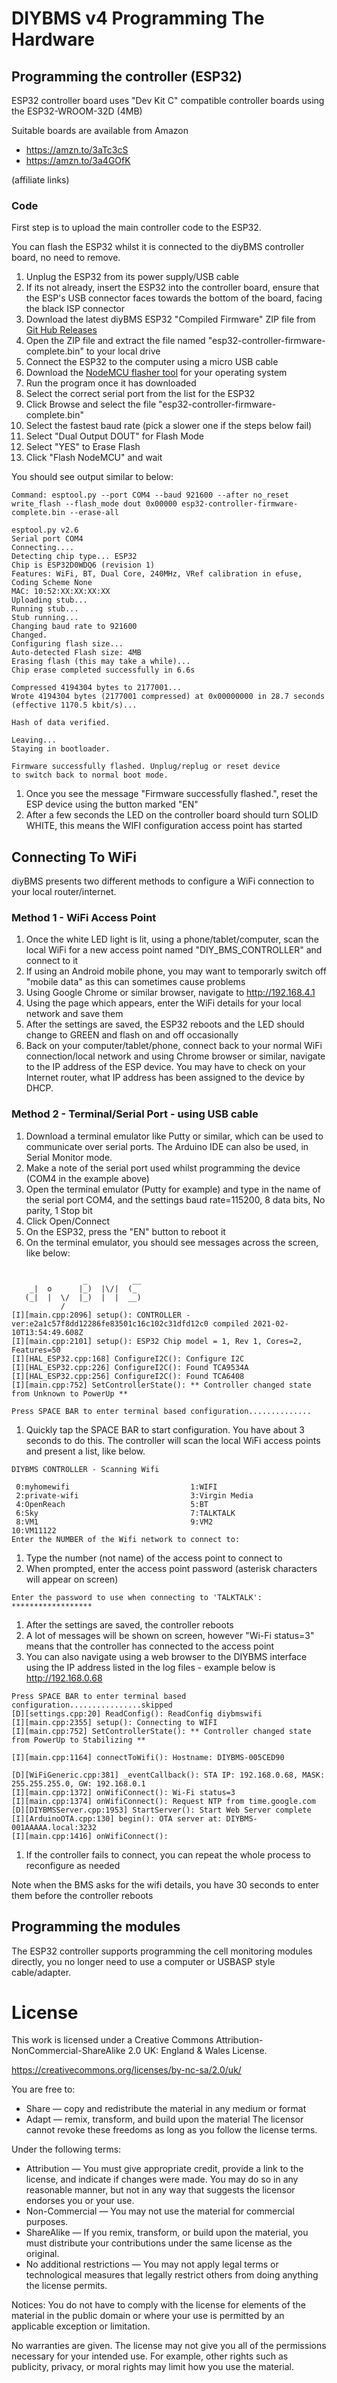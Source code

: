 # DIYBMS v4 Programming The Hardware

## Programming the controller (ESP32)

ESP32 controller board uses "Dev Kit C" compatible controller boards using the ESP32-WROOM-32D (4MB)

Suitable boards are available from Amazon 
* https://amzn.to/3aTc3cS
* https://amzn.to/3a4GOfK

(affiliate links)

### Code

First step is to upload the main controller code to the ESP32.

You can flash the ESP32 whilst it is connected to the diyBMS controller board, no need to remove.

1. Unplug the ESP32 from its power supply/USB cable
1. If its not already, insert the ESP32 into the controller board, ensure that the ESP's USB connector faces towards the bottom of the board, facing the black ISP connector
1. Download the latest diyBMS ESP32 "Compiled Firmware" ZIP file from [Git Hub Releases](https://github.com/stuartpittaway/diyBMSv4ESP32/releases)
1. Open the ZIP file and extract the file named "esp32-controller-firmware-complete.bin" to your local drive
1. Connect the ESP32 to the computer using a micro USB cable
1. Download the [NodeMCU flasher tool](https://github.com/marcelstoer/nodemcu-pyflasher/releases/) for your operating system
1. Run the program once it has downloaded
1. Select the correct serial port from the list for the ESP32
1. Click Browse and select the file "esp32-controller-firmware-complete.bin"
1. Select the fastest baud rate (pick a slower one if the steps below fail)
1. Select "Dual Output DOUT" for Flash Mode
1. Select "YES" to Erase Flash
1. Click "Flash NodeMCU" and wait

You should see output similar to below:

```
Command: esptool.py --port COM4 --baud 921600 --after no_reset write_flash --flash_mode dout 0x00000 esp32-controller-firmware-complete.bin --erase-all

esptool.py v2.6
Serial port COM4
Connecting....
Detecting chip type... ESP32
Chip is ESP32D0WDQ6 (revision 1)
Features: WiFi, BT, Dual Core, 240MHz, VRef calibration in efuse, Coding Scheme None
MAC: 10:52:XX:XX:XX:XX
Uploading stub...
Running stub...
Stub running...
Changing baud rate to 921600
Changed.
Configuring flash size...
Auto-detected Flash size: 4MB
Erasing flash (this may take a while)...
Chip erase completed successfully in 6.6s

Compressed 4194304 bytes to 2177001...
Wrote 4194304 bytes (2177001 compressed) at 0x00000000 in 28.7 seconds (effective 1170.5 kbit/s)...

Hash of data verified.

Leaving...
Staying in bootloader.

Firmware successfully flashed. Unplug/replug or reset device 
to switch back to normal boot mode.
```

1. Once you see the message "Firmware successfully flashed.", reset the ESP device using the button marked "EN"
1. After a few seconds the LED on the controller board should turn SOLID WHITE, this means the WIFI configuration access point has started


## Connecting To WiFi

diyBMS presents two different methods to configure a WiFi connection to your local router/internet.

### Method 1 - WiFi Access Point
1. Once the white LED light is lit, using a phone/tablet/computer, scan the local WiFi for a new access point named "DIY_BMS_CONTROLLER" and connect to it
1. If using an Android mobile phone, you may want to temporarly switch off "mobile data" as this can sometimes cause problems
1. Using Google Chrome or similar browser, navigate to http://192.168.4.1
1. Using the page which appears, enter the WiFi details for your local network and save them
1. After the settings are saved, the ESP32 reboots and the LED should change to GREEN and flash on and off occasionally
1. Back on your computer/tablet/phone, connect back to your normal WiFi connection/local network and using Chrome browser or similar, navigate to the IP address of the ESP device.  You may have to check on your Internet router, what IP address has been assigned to the device by DHCP.

### Method 2 - Terminal/Serial Port - using USB cable
1. Download a terminal emulator like Putty or similar, which can be used to communicate over serial ports.  The Arduino IDE can also be used, in Serial Monitor mode.
1. Make a note of the serial port used whilst programming the device (COM4 in the example above)
1. Open the terminal emulator (Putty for example) and type in the name of the serial port COM4, and the settings baud rate=115200, 8 data bits, No parity, 1 Stop bit
1. Click Open/Connect
1. On the ESP32, press the "EN" button to reboot it
1. On the terminal emulator, you should see messages across the screen, like below:

```

                _          __
    _|  o      |_)  |\/|  (_
   (_|  |  \/  |_)  |  |  __)
           /
[I][main.cpp:2096] setup(): CONTROLLER - ver:e2a1c57f8dd12286fe83501c16c102c31dfd12c0 compiled 2021-02-10T13:54:49.608Z
[I][main.cpp:2101] setup(): ESP32 Chip model = 1, Rev 1, Cores=2, Features=50
[I][HAL_ESP32.cpp:168] ConfigureI2C(): Configure I2C
[I][HAL_ESP32.cpp:226] ConfigureI2C(): Found TCA9534A
[I][HAL_ESP32.cpp:256] ConfigureI2C(): Found TCA6408
[I][main.cpp:752] SetControllerState(): ** Controller changed state from Unknown to PowerUp **

Press SPACE BAR to enter terminal based configuration..............
```

1. Quickly tap the SPACE BAR to start configuration.  You have about 3 seconds to do this.  The controller will scan the local WiFi access points and present a list, like below.

```
DIYBMS CONTROLLER - Scanning Wifi

 0:myhomewifi                           1:WIFI
 2:private-wifi                         3:Virgin Media
 4:OpenReach                            5:BT
 6:Sky                                  7:TALKTALK
 8:VM1                                  9:VM2
10:VM11122
Enter the NUMBER of the Wifi network to connect to:
```

1. Type the number (not name) of the access point to connect to
1. When prompted, enter the access point password (asterisk characters will appear on screen)

```
Enter the password to use when connecting to 'TALKTALK': ******************
```

1. After the settings are saved, the controller reboots
1. A lot of messages will be shown on screen, however "Wi-Fi status=3" means that the controller has connected to the access point
1. You can also navigate using a web browser to the DIYBMS interface using the IP address listed in the log files - example below is http://192.168.0.68

```
Press SPACE BAR to enter terminal based configuration................skipped
[D][settings.cpp:20] ReadConfig(): ReadConfig diybmswifi
[I][main.cpp:2355] setup(): Connecting to WIFI
[I][main.cpp:752] SetControllerState(): ** Controller changed state from PowerUp to Stabilizing **

[I][main.cpp:1164] connectToWifi(): Hostname: DIYBMS-005CED90

[D][WiFiGeneric.cpp:381] _eventCallback(): STA IP: 192.168.0.68, MASK: 255.255.255.0, GW: 192.168.0.1
[I][main.cpp:1372] onWifiConnect(): Wi-Fi status=3
[I][main.cpp:1374] onWifiConnect(): Request NTP from time.google.com
[D][DIYBMSServer.cpp:1953] StartServer(): Start Web Server complete
[I][ArduinoOTA.cpp:130] begin(): OTA server at: DIYBMS-001AAAAA.local:3232
[I][main.cpp:1416] onWifiConnect():
```

1. If the controller fails to connect, you can repeat the whole process to reconfigure as needed

Note when the BMS asks for the wifi details, you have 30 seconds to enter them before the controller reboots


## Programming the modules

The ESP32 controller supports programming the cell monitoring modules directly, you no longer need to use a computer or USBASP style cable/adapter.


# License

This work is licensed under a Creative Commons Attribution-NonCommercial-ShareAlike 2.0 UK: England & Wales License.

https://creativecommons.org/licenses/by-nc-sa/2.0/uk/

You are free to:
* Share — copy and redistribute the material in any medium or format
* Adapt — remix, transform, and build upon the material
The licensor cannot revoke these freedoms as long as you follow the license terms.

Under the following terms:
* Attribution — You must give appropriate credit, provide a link to the license, and indicate if changes were made. You may do so in any reasonable manner, but not in any way that suggests the licensor endorses you or your use.
* Non-Commercial — You may not use the material for commercial purposes.
* ShareAlike — If you remix, transform, or build upon the material, you must distribute your contributions under the same license as the original.
* No additional restrictions — You may not apply legal terms or technological measures that legally restrict others from doing anything the license permits.

Notices:
You do not have to comply with the license for elements of the material in the public domain or where your use is permitted by an applicable exception or limitation.

No warranties are given. The license may not give you all of the permissions necessary for your intended use. For example, other rights such as publicity, privacy, or moral rights may limit how you use the material.

